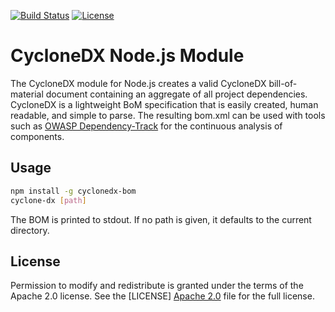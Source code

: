[![Build Status](https://travis-ci.org/CycloneDX/cyclonedx-node-module.svg?branch=master)](https://travis-ci.org/CycloneDX/cyclonedx-node-module)
[![License](https://img.shields.io/badge/license-Apache%202.0-brightgreen.svg)][Apache 2.0]


CycloneDX Node.js Module
=========

The CycloneDX module for Node.js creates a valid CycloneDX bill-of-material document containing an aggregate of all project dependencies. CycloneDX is a lightweight BoM specification that is easily created, human readable, and simple to parse. The resulting bom.xml can be used with tools such as [OWASP Dependency-Track](https://dependencytrack.org/) for the continuous analysis of components.

Usage
-------------------

```bash
npm install -g cyclonedx-bom
cyclone-dx [path]
```

The BOM is printed to stdout. If no path is given, it defaults to the current directory.

License
-------------------

Permission to modify and redistribute is granted under the terms of the Apache 2.0 license. See the [LICENSE] [Apache 2.0] file for the full license.

[Apache 2.0]: https://github.com/CycloneDX/cyclonedx-node-module/blob/master/LICENSE

